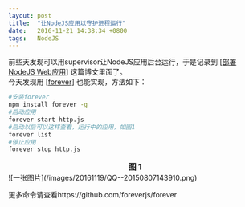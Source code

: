 ```yaml
---
layout: post
title:  "让NodeJS应用以守护进程运行"
date:   2016-11-21 14:38:34 +0800
tags:   NodeJS
---
```


前些天发现可以用supervisor让NodeJS应用后台运行，于是记录到 
[[部署NodeJS Web应用](/2016/11/21/bu-shu-nodejsying-yong/)] 这篇博文里面了。   
今天发现用 [[forever](https://github.com/foreverjs/forever)] 也能实现，方法如下：  
```bash
#安装forever
npm install forever -g
#启动应用
forever start http.js
#启动以后可以这样查看，运行中的应用，如图1
forever list
#停止应用
forever stop http.js
```

<h3 style="text-align:center;margin:0;">图 1</h3>
![一张图片](/images/20161119/QQ--20150807143910.png)

更多命令请查看https://github.com/foreverjs/forever

